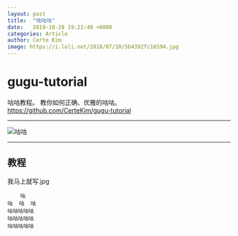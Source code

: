 ```yaml
---
layout:	post
title:	"咕咕咕"
date:	2019-10-28 19:21:40 +0800
categories: Article
author: Certe Kim
image: https://i.loli.net/2018/07/10/5b4392fc16594.jpg
---
```


# gugu-tutorial
咕咕教程。 教你如何正确、优雅的咕咕。  
https://github.com/CerteKim/gugu-tutorial

---

![咕咕](https://i.loli.net/2018/07/10/5b4392fc16594.jpg)

---

## 教程

我马上就写.jpg

```
    咕    
咕  咕  咕
咕咕咕咕咕
咕咕咕咕咕
咕咕咕咕咕
```